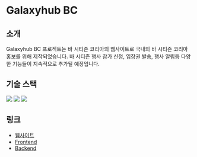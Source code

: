 # Galaxyhub BC
## 소개
Galaxyhub BC 프로젝트는 바 시티즌 코리아의 웹사이트로 국내외 바 시티즌 코리아 홍보를 위해 제작되었습니다.
바 시티즌 행사 참가 신청, 입장권 발송, 행사 알림등 다양한 기능들이 지속적으로 추가될 예정입니다.

## 기술 스택
<img src="https://img.shields.io/badge/typescript-3178C6?style=for-the-badge&logo=typescript&logoColor=white"/> <img src="https://img.shields.io/badge/next.js-000000?style=for-the-badge&logo=next.js&logoColor=white"/> <img src="https://img.shields.io/badge/node.js-339933?style=for-the-badge&logo=node.js&logoColor=white"/> 

## 링크
- [웹사이트](https://barcitizen.kr)
- [Frontend](https://github.com/laeng/galaxyhub-bc-frontend)
- [Backend](https://github.com/laeng/galaxyhub-bc-backend)
